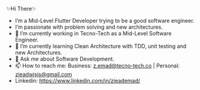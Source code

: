 ✨Hi There✨
* I’m a Mid-Level Flutter Developer trying to be a good software engineer.
* I’m passionate with problem solving and new architectures.
* 🔭 I’m currently working in Tecno-Tech as a Mid-Level Software Engineer.
* 🌱 I’m currently learning Clean Architecture with TDD, unit testing and new Architectures.
* 💬 Ask me about Software Development.
* 📫 How to reach me: Business: z.emad@tecno-tech.co | Personal: zieadwjsjs@gmail.com 
* Linkedin: https://www.linkedin.com/in/zieademad/
